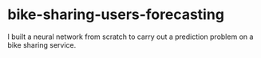 # bike-sharing-users-forecasting
I built a neural network from scratch to carry out a prediction problem on a bike sharing service. 
